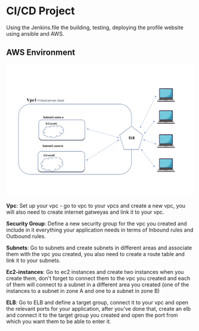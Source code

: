 # CI/CD Project

Using the Jenkins.file the building, testing, deploying the profile website using ansible and AWS. <br />

## AWS Environment
![image](https://github.com/yotamdavid/profile_wabsite/blob/e0bfbba2034cf209f983b4f1237e69913ed31a73/aws-env%20(1).jpg)

**Vpc**: Set up your vpc - go to vpc to your vpcs and create a new vpc, you will also need to create internet gatweyas and link it to your vpc.

**Security Group**: Define a new security group for the vpc you created and include in it everything your application needs in terms of Inbound rules and Outbound rules.

**Subnets**: Go to subnets and create subnets in different areas and associate them with the vpc you created, you also need to create a route table and link it to your subnets.

**Ec2-instances**: Go to ec2 instances and create two instances when you create them, don't forget to connect them to the vpc you created and each of them will connect to a subnet in a different area you created (one of the instances to a subnet in zone A and one to a subnet in zone B)

**ELB**: Go to ELB and define a target group, connect it to your vpc and open the relevant ports for your application, after you've done that, create an elb and connect it to the target group you created and open the port from which you want them to be able to enter it.

